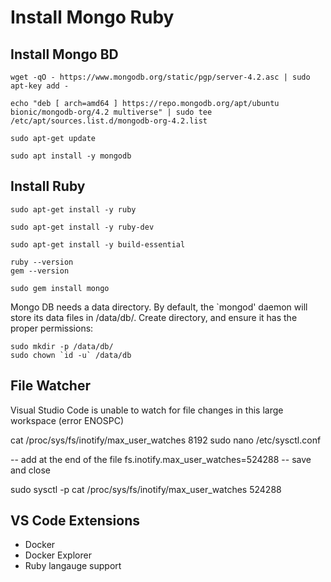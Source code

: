 # Install Mongo Ruby 
 
## Install Mongo BD

```console
wget -qO - https://www.mongodb.org/static/pgp/server-4.2.asc | sudo apt-key add -

echo "deb [ arch=amd64 ] https://repo.mongodb.org/apt/ubuntu bionic/mongodb-org/4.2 multiverse" | sudo tee /etc/apt/sources.list.d/mongodb-org-4.2.list

sudo apt-get update

sudo apt install -y mongodb
```

## Install Ruby

```console
sudo apt-get install -y ruby

sudo apt-get install -y ruby-dev

sudo apt-get install -y build-essential

ruby --version
gem --version

sudo gem install mongo
```

Mongo DB needs a data directory. By default, the `mongod' daemon will store its data files in /data/db/. Create directory, 
and ensure it has the proper permissions:
```console
sudo mkdir -p /data/db/
sudo chown `id -u` /data/db
```

## File Watcher
Visual Studio Code is unable to watch for file changes in this large workspace (error ENOSPC)

cat /proc/sys/fs/inotify/max_user_watches
8192
sudo nano /etc/sysctl.conf

-- add at the end of the file
fs.inotify.max_user_watches=524288
-- save and close

sudo sysctl -p
cat /proc/sys/fs/inotify/max_user_watches
524288

## VS Code Extensions
- Docker
- Docker Explorer
- Ruby langauge support